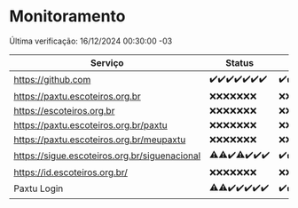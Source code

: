# Monitoramento

Última verificação: 16/12/2024 00:30:00 -03

|Serviço|Status|Últimas 24h|
|---|---|---|
|https://github.com|<span title="2024-12-09: OK=23">✔️</span><span title="2024-12-10: OK=23">✔️</span><span title="2024-12-11: OK=23">✔️</span><span title="2024-12-12: OK=23">✔️</span><span title="2024-12-13: OK=23">✔️</span><span title="2024-12-14: OK=23">✔️</span><span title="2024-12-15: OK=2">✔️</span>|<span title="15/12/2024 00:30:00 -03 : 200">✔️</span><span title="15/12/2024 01:10:00 -03 : 200">✔️</span><span title="15/12/2024 02:08:00 -03 : 200">✔️</span><span title="15/12/2024 03:12:00 -03 : 200">✔️</span><span title="15/12/2024 04:08:00 -03 : 200">✔️</span><span title="15/12/2024 05:10:00 -03 : 200">✔️</span><span title="15/12/2024 06:08:00 -03 : 200">✔️</span><span title="15/12/2024 07:08:00 -03 : 200">✔️</span><span title="15/12/2024 08:06:00 -03 : 200">✔️</span><span title="15/12/2024 09:14:00 -03 : 200">✔️</span><span title="15/12/2024 10:16:00 -03 : 200">✔️</span><span title="15/12/2024 11:07:00 -03 : 200">✔️</span><span title="15/12/2024 12:07:00 -03 : 200">✔️</span><span title="15/12/2024 13:09:00 -03 : 200">✔️</span><span title="15/12/2024 14:07:00 -03 : 200">✔️</span><span title="15/12/2024 15:10:00 -03 : 200">✔️</span><span title="15/12/2024 16:06:00 -03 : 200">✔️</span><span title="15/12/2024 17:08:00 -03 : 200">✔️</span><span title="15/12/2024 18:07:00 -03 : 200">✔️</span><span title="15/12/2024 19:07:00 -03 : 200">✔️</span><span title="15/12/2024 20:07:00 -03 : 200">✔️</span><span title="15/12/2024 21:46:00 -03 : 200">✔️</span><span title="15/12/2024 23:24:00 -03 : 200">✔️</span><span title="16/12/2024 00:30:00 -03 : 200">✔️</span>|
|https://paxtu.escoteiros.org.br|<span title="2024-12-09: Falhas=23">❌</span><span title="2024-12-10: Falhas=23">❌</span><span title="2024-12-11: Falhas=23">❌</span><span title="2024-12-12: Falhas=23">❌</span><span title="2024-12-13: Falhas=23">❌</span><span title="2024-12-14: Falhas=23">❌</span><span title="2024-12-15: Falhas=2">❌</span>|<span title="15/12/2024 00:30:00 -03 : 403">❌</span><span title="15/12/2024 01:10:00 -03 : 403">❌</span><span title="15/12/2024 02:08:00 -03 : 403">❌</span><span title="15/12/2024 03:12:00 -03 : 403">❌</span><span title="15/12/2024 04:08:00 -03 : 403">❌</span><span title="15/12/2024 05:10:00 -03 : 403">❌</span><span title="15/12/2024 06:08:00 -03 : 403">❌</span><span title="15/12/2024 07:08:00 -03 : 403">❌</span><span title="15/12/2024 08:06:00 -03 : 403">❌</span><span title="15/12/2024 09:14:00 -03 : 403">❌</span><span title="15/12/2024 10:16:00 -03 : 403">❌</span><span title="15/12/2024 11:07:00 -03 : 403">❌</span><span title="15/12/2024 12:07:00 -03 : 403">❌</span><span title="15/12/2024 13:09:00 -03 : 403">❌</span><span title="15/12/2024 14:07:00 -03 : 403">❌</span><span title="15/12/2024 15:10:00 -03 : 403">❌</span><span title="15/12/2024 16:06:00 -03 : 403">❌</span><span title="15/12/2024 17:08:00 -03 : 403">❌</span><span title="15/12/2024 18:07:00 -03 : 403">❌</span><span title="15/12/2024 19:07:00 -03 : 403">❌</span><span title="15/12/2024 20:07:00 -03 : 403">❌</span><span title="15/12/2024 21:46:00 -03 : 403">❌</span><span title="15/12/2024 23:24:00 -03 : 403">❌</span><span title="16/12/2024 00:30:00 -03 : 403">❌</span>|
|https://escoteiros.org.br|<span title="2024-12-09: Falhas=23">❌</span><span title="2024-12-10: Falhas=23">❌</span><span title="2024-12-11: Falhas=23">❌</span><span title="2024-12-12: Falhas=23">❌</span><span title="2024-12-13: Falhas=23">❌</span><span title="2024-12-14: Falhas=23">❌</span><span title="2024-12-15: Falhas=2">❌</span>|<span title="15/12/2024 00:30:00 -03 : 403">❌</span><span title="15/12/2024 01:10:00 -03 : 403">❌</span><span title="15/12/2024 02:08:00 -03 : 403">❌</span><span title="15/12/2024 03:12:00 -03 : 403">❌</span><span title="15/12/2024 04:08:00 -03 : 403">❌</span><span title="15/12/2024 05:10:00 -03 : 403">❌</span><span title="15/12/2024 06:08:00 -03 : 403">❌</span><span title="15/12/2024 07:08:00 -03 : 403">❌</span><span title="15/12/2024 08:06:00 -03 : 403">❌</span><span title="15/12/2024 09:14:00 -03 : 403">❌</span><span title="15/12/2024 10:16:00 -03 : 403">❌</span><span title="15/12/2024 11:07:00 -03 : 403">❌</span><span title="15/12/2024 12:07:00 -03 : 403">❌</span><span title="15/12/2024 13:09:00 -03 : 403">❌</span><span title="15/12/2024 14:07:00 -03 : 403">❌</span><span title="15/12/2024 15:10:00 -03 : 403">❌</span><span title="15/12/2024 16:06:00 -03 : 403">❌</span><span title="15/12/2024 17:08:00 -03 : 403">❌</span><span title="15/12/2024 18:07:00 -03 : 403">❌</span><span title="15/12/2024 19:07:00 -03 : 403">❌</span><span title="15/12/2024 20:07:00 -03 : 403">❌</span><span title="15/12/2024 21:46:00 -03 : 403">❌</span><span title="15/12/2024 23:24:00 -03 : 403">❌</span><span title="16/12/2024 00:30:00 -03 : 403">❌</span>|
|https://paxtu.escoteiros.org.br/paxtu|<span title="2024-12-09: Falhas=23">❌</span><span title="2024-12-10: Falhas=23">❌</span><span title="2024-12-11: Falhas=23">❌</span><span title="2024-12-12: Falhas=23">❌</span><span title="2024-12-13: Falhas=23">❌</span><span title="2024-12-14: Falhas=23">❌</span><span title="2024-12-15: Falhas=2">❌</span>|<span title="15/12/2024 00:30:00 -03 : 403">❌</span><span title="15/12/2024 01:10:00 -03 : 403">❌</span><span title="15/12/2024 02:08:00 -03 : 403">❌</span><span title="15/12/2024 03:12:00 -03 : 403">❌</span><span title="15/12/2024 04:08:00 -03 : 403">❌</span><span title="15/12/2024 05:10:00 -03 : 403">❌</span><span title="15/12/2024 06:08:00 -03 : 403">❌</span><span title="15/12/2024 07:08:00 -03 : 403">❌</span><span title="15/12/2024 08:06:00 -03 : 403">❌</span><span title="15/12/2024 09:14:00 -03 : 403">❌</span><span title="15/12/2024 10:16:00 -03 : 403">❌</span><span title="15/12/2024 11:07:00 -03 : 403">❌</span><span title="15/12/2024 12:07:00 -03 : 403">❌</span><span title="15/12/2024 13:09:00 -03 : 403">❌</span><span title="15/12/2024 14:07:00 -03 : 403">❌</span><span title="15/12/2024 15:10:00 -03 : 403">❌</span><span title="15/12/2024 16:06:00 -03 : 403">❌</span><span title="15/12/2024 17:08:00 -03 : 403">❌</span><span title="15/12/2024 18:07:00 -03 : 403">❌</span><span title="15/12/2024 19:07:00 -03 : 403">❌</span><span title="15/12/2024 20:07:00 -03 : 403">❌</span><span title="15/12/2024 21:46:00 -03 : 403">❌</span><span title="15/12/2024 23:24:00 -03 : 403">❌</span><span title="16/12/2024 00:30:00 -03 : 403">❌</span>|
|https://paxtu.escoteiros.org.br/meupaxtu|<span title="2024-12-09: Falhas=23">❌</span><span title="2024-12-10: Falhas=23">❌</span><span title="2024-12-11: Falhas=23">❌</span><span title="2024-12-12: Falhas=23">❌</span><span title="2024-12-13: Falhas=23">❌</span><span title="2024-12-14: Falhas=23">❌</span><span title="2024-12-15: Falhas=2">❌</span>|<span title="15/12/2024 00:30:00 -03 : 403">❌</span><span title="15/12/2024 01:10:00 -03 : 403">❌</span><span title="15/12/2024 02:08:00 -03 : 403">❌</span><span title="15/12/2024 03:12:00 -03 : 403">❌</span><span title="15/12/2024 04:08:00 -03 : 403">❌</span><span title="15/12/2024 05:10:00 -03 : 403">❌</span><span title="15/12/2024 06:08:00 -03 : 403">❌</span><span title="15/12/2024 07:08:00 -03 : 403">❌</span><span title="15/12/2024 08:06:00 -03 : 403">❌</span><span title="15/12/2024 09:14:00 -03 : 403">❌</span><span title="15/12/2024 10:16:00 -03 : 403">❌</span><span title="15/12/2024 11:07:00 -03 : 403">❌</span><span title="15/12/2024 12:07:00 -03 : 403">❌</span><span title="15/12/2024 13:09:00 -03 : 403">❌</span><span title="15/12/2024 14:07:00 -03 : 403">❌</span><span title="15/12/2024 15:10:00 -03 : 403">❌</span><span title="15/12/2024 16:06:00 -03 : 403">❌</span><span title="15/12/2024 17:08:00 -03 : 403">❌</span><span title="15/12/2024 18:07:00 -03 : 403">❌</span><span title="15/12/2024 19:07:00 -03 : 403">❌</span><span title="15/12/2024 20:07:00 -03 : 403">❌</span><span title="15/12/2024 21:46:00 -03 : 403">❌</span><span title="15/12/2024 23:24:00 -03 : 403">❌</span><span title="16/12/2024 00:30:00 -03 : 403">❌</span>|
|https://sigue.escoteiros.org.br/siguenacional|<span title="2024-12-09: OK=21, Falhas=2">⚠️</span><span title="2024-12-10: OK=22, Falhas=1">⚠️</span><span title="2024-12-11: OK=23">✔️</span><span title="2024-12-12: OK=21, Falhas=2">⚠️</span><span title="2024-12-13: OK=23">✔️</span><span title="2024-12-14: OK=23">✔️</span><span title="2024-12-15: OK=2">✔️</span>|<span title="15/12/2024 00:30:00 -03 : 200">✔️</span><span title="15/12/2024 01:10:00 -03 : 200">✔️</span><span title="15/12/2024 02:08:00 -03 : 200">✔️</span><span title="15/12/2024 03:12:00 -03 : 200">✔️</span><span title="15/12/2024 04:08:00 -03 : 200">✔️</span><span title="15/12/2024 05:10:00 -03 : 200">✔️</span><span title="15/12/2024 06:08:00 -03 : 200">✔️</span><span title="15/12/2024 07:08:00 -03 : 200">✔️</span><span title="15/12/2024 08:06:00 -03 : 200">✔️</span><span title="15/12/2024 09:14:00 -03 : 200">✔️</span><span title="15/12/2024 10:16:00 -03 : 200">✔️</span><span title="15/12/2024 11:07:00 -03 : 200">✔️</span><span title="15/12/2024 12:07:00 -03 : 200">✔️</span><span title="15/12/2024 13:09:00 -03 : 200">✔️</span><span title="15/12/2024 14:07:00 -03 : 200">✔️</span><span title="15/12/2024 15:10:00 -03 : 200">✔️</span><span title="15/12/2024 16:06:00 -03 : 200">✔️</span><span title="15/12/2024 17:08:00 -03 : 200">✔️</span><span title="15/12/2024 18:07:00 -03 : 200">✔️</span><span title="15/12/2024 19:07:00 -03 : 200">✔️</span><span title="15/12/2024 20:07:00 -03 : 200">✔️</span><span title="15/12/2024 21:46:00 -03 : 200">✔️</span><span title="15/12/2024 23:24:00 -03 : 200">✔️</span><span title="16/12/2024 00:30:00 -03 : 200">✔️</span>|
|https://id.escoteiros.org.br/|<span title="2024-12-09: Falhas=23">❌</span><span title="2024-12-10: Falhas=23">❌</span><span title="2024-12-11: Falhas=23">❌</span><span title="2024-12-12: Falhas=23">❌</span><span title="2024-12-13: Falhas=23">❌</span><span title="2024-12-14: Falhas=23">❌</span><span title="2024-12-15: Falhas=2">❌</span>|<span title="15/12/2024 00:30:00 -03 : 403">❌</span><span title="15/12/2024 01:10:00 -03 : 403">❌</span><span title="15/12/2024 02:08:00 -03 : 403">❌</span><span title="15/12/2024 03:12:00 -03 : 403">❌</span><span title="15/12/2024 04:08:00 -03 : 403">❌</span><span title="15/12/2024 05:10:00 -03 : 403">❌</span><span title="15/12/2024 06:08:00 -03 : 403">❌</span><span title="15/12/2024 07:08:00 -03 : 403">❌</span><span title="15/12/2024 08:06:00 -03 : 403">❌</span><span title="15/12/2024 09:14:00 -03 : 403">❌</span><span title="15/12/2024 10:16:00 -03 : 403">❌</span><span title="15/12/2024 11:07:00 -03 : 403">❌</span><span title="15/12/2024 12:07:00 -03 : 403">❌</span><span title="15/12/2024 13:09:00 -03 : 403">❌</span><span title="15/12/2024 14:07:00 -03 : 403">❌</span><span title="15/12/2024 15:10:00 -03 : 403">❌</span><span title="15/12/2024 16:06:00 -03 : 403">❌</span><span title="15/12/2024 17:08:00 -03 : 403">❌</span><span title="15/12/2024 18:07:00 -03 : 403">❌</span><span title="15/12/2024 19:07:00 -03 : 403">❌</span><span title="15/12/2024 20:07:00 -03 : 403">❌</span><span title="15/12/2024 21:46:00 -03 : 403">❌</span><span title="15/12/2024 23:24:00 -03 : 403">❌</span><span title="16/12/2024 00:30:00 -03 : 403">❌</span>|
|Paxtu Login|<span title="2024-12-09: OK=22, Falhas=1">⚠️</span><span title="2024-12-10: OK=22, Falhas=1">⚠️</span><span title="2024-12-11: OK=23">✔️</span><span title="2024-12-12: OK=23">✔️</span><span title="2024-12-13: OK=23">✔️</span><span title="2024-12-14: OK=23">✔️</span><span title="2024-12-15: OK=2">✔️</span>|<span title="15/12/2024 00:30:00 -03 : 200">✔️</span><span title="15/12/2024 01:10:00 -03 : 200">✔️</span><span title="15/12/2024 02:08:00 -03 : 200">✔️</span><span title="15/12/2024 03:12:00 -03 : 200">✔️</span><span title="15/12/2024 04:08:00 -03 : 200">✔️</span><span title="15/12/2024 05:10:00 -03 : 200">✔️</span><span title="15/12/2024 06:08:00 -03 : 200">✔️</span><span title="15/12/2024 07:08:00 -03 : 200">✔️</span><span title="15/12/2024 08:06:00 -03 : 200">✔️</span><span title="15/12/2024 09:14:00 -03 : 200">✔️</span><span title="15/12/2024 10:16:00 -03 : 200">✔️</span><span title="15/12/2024 11:07:00 -03 : 200">✔️</span><span title="15/12/2024 12:07:00 -03 : 200">✔️</span><span title="15/12/2024 13:09:00 -03 : 200">✔️</span><span title="15/12/2024 14:07:00 -03 : 200">✔️</span><span title="15/12/2024 15:10:00 -03 : 200">✔️</span><span title="15/12/2024 16:06:00 -03 : 200">✔️</span><span title="15/12/2024 17:08:00 -03 : 200">✔️</span><span title="15/12/2024 18:07:00 -03 : 200">✔️</span><span title="15/12/2024 19:07:00 -03 : 200">✔️</span><span title="15/12/2024 20:07:00 -03 : 200">✔️</span><span title="15/12/2024 21:46:00 -03 : 200">✔️</span><span title="15/12/2024 23:24:00 -03 : 200">✔️</span><span title="16/12/2024 00:30:00 -03 : 200">✔️</span>|
